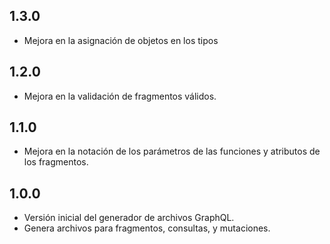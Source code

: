## 1.3.0

- Mejora en la asignación de objetos en los tipos

## 1.2.0

- Mejora en la validación de fragmentos válidos.

## 1.1.0

- Mejora en la notación de los parámetros de las funciones y atributos de los fragmentos.

## 1.0.0

- Versión inicial del generador de archivos GraphQL.
- Genera archivos para fragmentos, consultas, y mutaciones.
